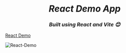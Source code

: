 <h1 align=center> <b><i>React Demo App</i></b></h1>
<h3 align=center> <b><i>Built using React and Vite 😊</i></b></h3>

[React Demo](https://react-demo-5uj9.onrender.com/)

![React-Demo](https://github.com/user-attachments/assets/62c19213-9b72-480b-9d5b-ff2e18307be0)
